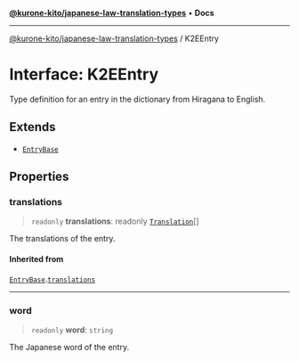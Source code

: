 [**@kurone-kito/japanese-law-translation-types**](../README.md) • **Docs**

***

[@kurone-kito/japanese-law-translation-types](../globals.md) / K2EEntry

# Interface: K2EEntry

Type definition for an entry in the dictionary from Hiragana to English.

## Extends

- [`EntryBase`](EntryBase.md)

## Properties

### translations

> `readonly` **translations**: readonly [`Translation`](Translation.md)[]

The translations of the entry.

#### Inherited from

[`EntryBase`](EntryBase.md).[`translations`](EntryBase.md#translations)

***

### word

> `readonly` **word**: `string`

The Japanese word of the entry.
